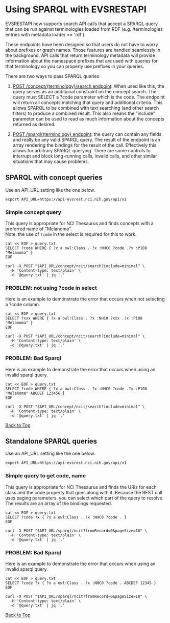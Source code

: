 Using SPARQL with EVSRESTAPI
============================

EVSRESTAPI now supports search API calls that accept a SPARQL query that can be
run against terminologies loaded from RDF (e.g. /terminologies entries with 
metadata.loader == 'rdf').

These endpoints have been designed so that users do not have to worry about 
prefixes or graph names.  Those features are handled seamlessly in the background.
API calls that return terminology metadata will provide information about the
namespace prefixes that are used with queries for that terminology so you can 
properly use prefixes in your queries.

There are two ways to pass SPARQL queries

1. [POST /concept/{terminology}/search endpoint](#sparql-with-concept-queries): 
When used like this, the query serves as an additional constraint on the concept
search.  The query must SELECT a ?code parameter which is the code.  The endpoint will
return all concepts matching that query and additional criteria.  This allows SPARQL to 
be combined with text searching (and other search filters) to produce a combined result.
This also means the "include" parameter can be used to read as much information about
the concepts returned as desired.

2. [POST /sparql/{terminology} endpoint](#standalone-sparql-queries):
the query can contain any fields and really be any valid SPARQL query.  The result of the
endpoint is an array rendering the bindings for the result of the call.  Effectively this
allows for arbitrary SPARQL querying.  There are some controls to interrupt and block
long-running calls, invalid calls, and other similar situations that may cause problems.


## SPARQL with concept queries

Use an API_URL setting like the one below.

`export API_URL=https://api-evsrest.nci.nih.gov/api/v1`

### Simple concept query

This query is appropriate for NCI Thesaurus and finds concepts with a preferred name of "Melanoma".  
Note: the use of `?code` in the select is required for this to work.

```
cat << EOF > query.txt
SELECT ?code WHERE { ?x a owl:Class . ?x :NHC0 ?code .?x :P108 "Melanoma" }
EOF

curl -X POST "$API_URL/concept/ncit/search?include=minimal" \
  -H 'Content-type: text/plain' \
  -d '@query.txt' | jq '.'
```  

### PROBLEM: not using ?code in select

Here is an example to demonstrate the error that occurs when not selecting a ?code column.

```
cat << EOF > query.txt
SELECT ?xxx WHERE { ?x a owl:Class . ?x :NHC0 ?xxx .?x :P108 "Melanoma" }
EOF

curl -X POST "$API_URL/concept/ncit/search?include=minimal" \
  -H 'Content-type: text/plain' \
  -d '@query.txt' | jq '.'
```  

### PROBLEM: Bad Sparql

Here is an example to demonstrate the error that occurs when using an invalid sparql query.

```
cat << EOF > query.txt
SELECT ?code WHERE { ?x a owl:Class . ?x :NHC0 ?code .?x :P108 "Melanoma" ABCDEF 123456 }
EOF

curl -X POST "$API_URL/concept/ncit/search?include=minimal" \
  -H 'Content-type: text/plain' \
  -d '@query.txt' | jq '.'
```  
[Back to Top](#using-sparql-with-evsrestapi)


## Standalone SPARQL queries

Use an API_URL setting like the one below.

`export API_URL=https://api-evsrest.nci.nih.gov/api/v1`


### Simple query to get code, name

This query is appropriate for NCI Thesaurus and finds the URIs for each class
and the code property that goes along with it.  Because the REST call uses paging
parameters, you can select which part of the query to resolve.  The results are
an array of the bindings requested.

```
cat << EOF > query.txt
SELECT ?code ?x { ?x a owl:Class . ?x :NHC0 ?code . } 
EOF

curl -X POST "$API_URL/sparql/ncit?fromRecord=0&pageSize=10" \
  -H 'Content-type: text/plain' \
  -d '@query.txt' | jq '.'
```  

### PROBLEM: Bad Sparql

Here is an example to demonstrate the error that occurs when using an invalid sparql query.

```
cat << EOF > query.txt
SELECT ?code ?x { ?x a owl:Class . ?x :NHC0 ?code . ABCDEF 12345 } 
EOF

curl -X POST "$API_URL/sparql/ncit?fromRecord=0&pageSize=10" \
  -H 'Content-type: text/plain' \
  -d '@query.txt' | jq '.'
```
[Back to Top](#using-sparql-with-evsrestapi)




